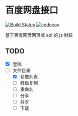 # 百度网盘接口

[![Build Status](https://travis-ci.org/XYShaoKang/baiduyun-api.svg?branch=master)](https://travis-ci.org/XYShaoKang/baiduyun-api)
[![codecov](https://codecov.io/gh/XYShaoKang/baiduyun-api/branch/master/graph/badge.svg)](https://codecov.io/gh/XYShaoKang/baiduyun-api)

基于百度网盘网页版 api 的 js 封装

## TODO

- [x] 登陆
- [ ] 文件目录
  - [x] 获取列表
  - [ ] 移动复制
  - [ ] 重命名
  - [ ] 分享
  - [ ] 共享
  - [ ] 下载

